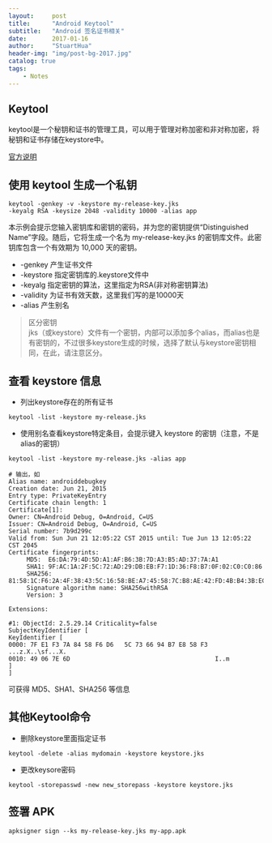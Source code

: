 ```yaml
---
layout:     post
title:      "Android Keytool"
subtitle:   "Android 签名证书相关"
date:       2017-01-16
author:     "StuartHua"
header-img: "img/post-bg-2017.jpg"
catalog: true
tags:
    - Notes
---
```


## Keytool

keytool是一个秘钥和证书的管理工具，可以用于管理对称加密和非对称加密，将秘钥和证书存储在keystore中。

[官方说明](https://developer.android.com/studio/publish/app-signing.html?hl=zh-cn#signing-manually)

## 使用 keytool 生成一个私钥

```
keytool -genkey -v -keystore my-release-key.jks
-keyalg RSA -keysize 2048 -validity 10000 -alias app
```

本示例会提示您输入密钥库和密钥的密码，并为您的密钥提供“Distinguished Name”字段。随后，它将生成一个名为 my-release-key.jks 的密钥库文件。此密钥库包含一个有效期为 10,000 天的密钥。

* -genkey 产生证书文件
* -keystore 指定密钥库的.keystore文件中
* -keyalg 指定密钥的算法，这里指定为RSA(非对称密钥算法)
* -validity 为证书有效天数，这里我们写的是10000天
* -alias 产生别名

>区分密钥  
jks（或keystore）文件有一个密钥，内部可以添加多个alias，而alias也是有密钥的，不过很多keystore生成的时候，选择了默认与keystore密钥相同，在此，请注意区分。

## 查看 keystore 信息

* 列出keystore存在的所有证书

```
keytool -list -keystore my-release.jks
```

* 使用别名查看keystore特定条目，会提示键入 keystore 的密钥（注意，不是alias的密钥）

```
keytool -list -keystore my-release.jks -alias app

# 输出，如
Alias name: androiddebugkey
Creation date: Jun 21, 2015
Entry type: PrivateKeyEntry
Certificate chain length: 1
Certificate[1]:
Owner: CN=Android Debug, O=Android, C=US
Issuer: CN=Android Debug, O=Android, C=US
Serial number: 7b9d299c
Valid from: Sun Jun 21 12:05:22 CST 2015 until: Tue Jun 13 12:05:22 CST 2045
Certificate fingerprints:
	 MD5:  E6:DA:79:4D:5D:A1:AF:B6:3B:7D:A3:B5:AD:37:7A:A1
	 SHA1: 9F:AC:1A:2F:5C:72:AD:29:DB:EB:F7:1D:36:F8:B7:0F:02:C0:C0:86
	 SHA256: 81:58:1C:F6:2A:4F:38:43:5C:16:58:BE:A7:45:58:7C:B8:AE:42:FD:4B:B4:3B:EC:B9:4E:E3:82:8B:FA:66:F2
	 Signature algorithm name: SHA256withRSA
	 Version: 3

Extensions:

#1: ObjectId: 2.5.29.14 Criticality=false
SubjectKeyIdentifier [
KeyIdentifier [
0000: 7F E1 F3 7A 84 58 F6 D6   5C 73 66 94 B7 E8 58 F3  ...z.X..\sf...X.
0010: 49 06 7E 6D                                        I..m
]
]
```

可获得 MD5、SHA1、SHA256 等信息

## 其他Keytool命令

* 删除keystore里面指定证书

```
keytool -delete -alias mydomain -keystore keystore.jks
```

* 更改keysore密码

```
keytool -storepasswd -new new_storepass -keystore keystore.jks
```

## 签署 APK

```
apksigner sign --ks my-release-key.jks my-app.apk
```

